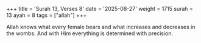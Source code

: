+++
title = 'Surah 13, Verses 8'
date = '2025-08-27'
weight = 1715
surah = 13
ayah = 8
tags = ["allah"]
+++

Allah knows what every female bears and what increases and decreases in the wombs. And with Him everything is determined with precision.